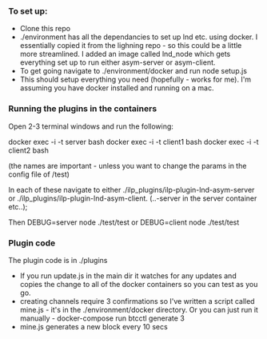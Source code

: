 ### To set up:

* Clone this repo
* ./environment has all the dependancies to set up lnd etc. using docker. I essentially copied it from the lighning repo - so this could be a little more streamlined. I added an image called lnd_node which gets everything set up to run either asym-server or asym-client.
* To get going navigate to ./environment/docker and run node setup.js
* This should setup everything you need (hopefully - works for me). I'm assuming you have docker installed and running on a mac.

### Running the plugins in the containers
Open 2-3 terminal windows and run the following:

docker exec -i -t server bash
docker exec -i -t client1 bash
docker exec -i -t client2 bash

(the names are important - unless you want to change the params in the config file of /test)

In each of these navigate to either ./ilp_plugins/ilp-plugin-lnd-asym-server or ./ilp_plugins/ilp-plugin-lnd-asym-client. (..-server in the server container etc..);

Then 
DEBUG=server node ./test/test
or DEBUG=client node ./test/test

### Plugin code
The plugin code is in ./plugins

* If you run update.js in the main dir it watches for any updates and copies the change to all of the docker containers so you can test as you go. 
* creating channels require 3 confirmations so I've written a script called mine.js - it's in the ./environment/docker directory. Or you can just run it manually - docker-compose run btcctl generate 3
* mine.js generates a new block every 10 secs




